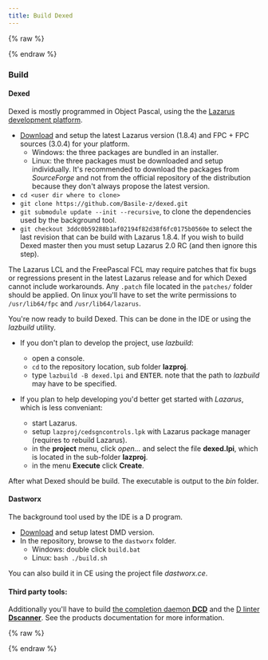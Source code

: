 ```yaml
---
title: Build Dexed
---
```


{% raw %}
<script src="//cdnjs.cloudflare.com/ajax/libs/anchor-js/4.0.0/anchor.min.js"></script>
{% endraw %}

### Build

#### Dexed

Dexed is mostly programmed in Object Pascal, using the the [Lazarus development platform](http://www.lazarus-ide.org/).

* [Download](http://lazarus.freepascal.org/index.php?page=downloads) and setup the latest Lazarus version (1.8.4) and  FPC + FPC sources (3.0.4) for your platform.
    * Windows: the three packages are bundled in an installer.
    * Linux: the three packages must be downloaded and setup individually. It's recommended to download the packages from _SourceForge_ and not from the official repository of the distribution because they don't always propose the latest version.
* `cd <user dir where to clone>`
* `git clone https://github.com/Basile-z/dexed.git`
* `git submodule update --init --recursive`, to clone the dependencies used by the background tool.
* `git checkout 3ddc0b59288b1af02194f82d38f6fc0175b0560e` to select the last revision that can be build with Lazarus 1.8.4. If you wish to build Dexed master then you must setup Lazarus 2.0 RC (and then ignore this step).

The Lazarus LCL and the FreePascal FCL may require patches that fix bugs or regressions present in the latest Lazarus release and for which Dexed cannot include workarounds.
Any `.patch` file located in the `patches/` folder should be applied. On linux you'll have to set the write permissions to `/usr/lib64/fpc` and `/usr/lib64/lazarus`.

You're now ready to build Dexed. This can be done in the IDE or using the _lazbuild_ utility.

* If you don't plan to develop the project, use _lazbuild_:
    * open a console.
    * `cd` to the repository location, sub folder **lazproj**.
    * type `lazbuild -B dexed.lpi` and <kbd>ENTER</kbd>. note that the path to _lazbuild_ may have to be specified.

* If you plan to help developing you'd better get started with _Lazarus_, which is less conveniant:
    * start Lazarus.
    * setup `lazproj/cedsgncontrols.lpk` with Lazarus package manager (requires to rebuild Lazarus).
    * in the **project** menu, click *open...* and select the file **dexed.lpi**, which is located in the sub-folder **lazproj**.
    * in the menu **Execute** click **Create**.

After what Dexed should be build. The executable is output to the _bin_ folder.

#### Dastworx

The background tool used by the IDE is a D program.

* [Download](https://dlang.org/download.html#dmd) and setup latest DMD version.
* In the repository, browse to the `dastworx` folder.
    * Windows: double click `build.bat`
    * Linux: `bash ./build.sh`

You can also build it in CE using the project file _dastworx.ce_.

#### Third party tools:

Additionally you'll have to build [the completion daemon **DCD**](https://github.com/dlang-community/DCD#setup) and the [D linter **Dscanner**](https://github.com/dlang-community/Dscanner#building-and-installing).
See the products documentation for more information.

{% raw %}
<script>
anchors.add();
</script>
{% endraw %}
